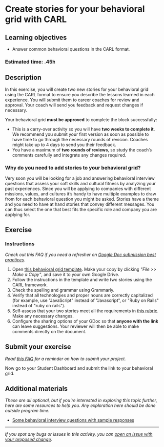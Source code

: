 # Create stories for your behavioral grid with  CARL

## Learning objectives

- Answer common behavioral questions in the CARL format.

### **Estimated time**: .45h

## Description

In this exercise, you will create two new stories for your behavioral grid using the CARL format to ensure you describe the lessons learned in each experience. You will submit them to career coaches for review and approval. Your coach will send you feedback and request changes if necessary.

Your behavioral grid **must be approved** to complete the block successfully:

- This is a carry-over activity so you will have **two weeks to complete it**. We recommend you submit your first version as soon as possible to have time to go through the necessary rounds of revision. Coaches might take up to 4 days to send you their feedback.
- You have a maximum of **two rounds of reviews**, so study the coach’s comments carefully and integrate any changes required.

### Why do you need to add stories to your behavioral grid?

Very soon you will be looking for a job and answering behavioral interview questions that assess your soft skills and cultural fitness by analyzing your past experiences. Since you will be applying to companies with different missions, values, and cultures it’s handy to have multiple examples to draw from for each behavioral question you might be asked. Stories have a theme and you need to have at hand stories that convey different messages. You can thus select the one that best fits the specific role and company you are applying for.

## Exercise

### Instructions

*Check out this FAQ if you need a refresher on [Google Doc submission best practices](https://microverse.zendesk.com/hc/en-us/articles/360063156813).*


1. Open [this behavioral grid template](https://docs.google.com/document/d/1abnpb4XQY2VXdB37C3ViIl1V8-2Hjgtx6biPpkkzM_U/edit?usp=sharing). Make your copy by clicking *"File >> Make a Copy"*, and save it to your own Google Drive.
2. Follow the instructions in the template and write two stories using the CARL framework. 
3. Check the spelling and grammar using Grammarly.
4. Verify that all technologies and proper nouns are correctly capitalized (for example, use "JavaScript" instead of "Javascript", or "Ruby on Rails" instead of "ruby on rails").
5. Self-assess that your two stories meet all the requirements in [this rubric](https://docs.google.com/document/d/1H7RcFR0LXGK6OuKuEt7oo7TLAAMnDZauVDUvDIb-_f8/edit#). Make any necessary changes.
6. Configure the sharing options of your GDoc so that **anyone with the link** can leave suggestions. Your reviewer will then be able to make comments directly on the document.

## Submit your exercise

*Read [this FAQ](https://microverse.zendesk.com/hc/en-us/articles/360061344234) for a reminder on how to submit your project.*

Now go to your Student Dashboard and submit the link to your behavioral grid.

## Additional materials

*These are all optional, but if you're interested in exploring this topic further, here are some resources to help you. Any exploration here should be done outside program time.*

- [Some behavioral interview questions with sample responses](https://www.thebalancecareers.com/job-interview-questions-and-answers-2061204)

---

*If you spot any bugs or issues in this activity, you can [open an issue with your proposed change](https://github.com/microverseinc/curriculum-transversal-skills/blob/main/git-github/articles/open_issue.md).*
